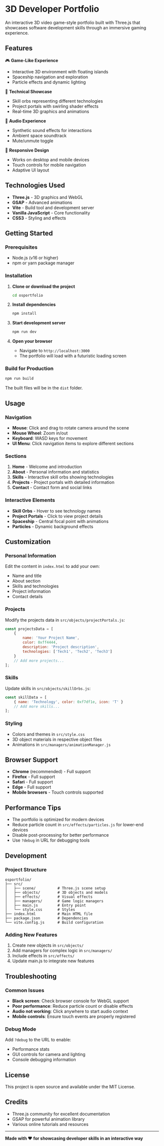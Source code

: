 # 3D Developer Portfolio

An interactive 3D video game-style portfolio built with Three.js that showcases software development skills through an immersive gaming experience.

## Features

🎮 **Game-Like Experience**
- Interactive 3D environment with floating islands
- Spaceship navigation and exploration
- Particle effects and dynamic lighting

🚀 **Technical Showcase**
- Skill orbs representing different technologies
- Project portals with swirling shader effects
- Real-time 3D graphics and animations

🎵 **Audio Experience**
- Synthetic sound effects for interactions
- Ambient space soundtrack
- Mute/unmute toggle

📱 **Responsive Design**
- Works on desktop and mobile devices
- Touch controls for mobile navigation
- Adaptive UI layout

## Technologies Used

- **Three.js** - 3D graphics and WebGL
- **GSAP** - Advanced animations
- **Vite** - Build tool and development server
- **Vanilla JavaScript** - Core functionality
- **CSS3** - Styling and effects

## Getting Started

### Prerequisites
- Node.js (v16 or higher)
- npm or yarn package manager

### Installation

1. **Clone or download the project**
   ```bash
   cd osportfolio
   ```

2. **Install dependencies**
   ```bash
   npm install
   ```

3. **Start development server**
   ```bash
   npm run dev
   ```

4. **Open your browser**
   - Navigate to `http://localhost:3000`
   - The portfolio will load with a futuristic loading screen

### Build for Production

```bash
npm run build
```

The built files will be in the `dist` folder.

## Usage

### Navigation
- **Mouse**: Click and drag to rotate camera around the scene
- **Mouse Wheel**: Zoom in/out
- **Keyboard**: WASD keys for movement
- **UI Menu**: Click navigation items to explore different sections

### Sections
1. **Home** - Welcome and introduction
2. **About** - Personal information and statistics
3. **Skills** - Interactive skill orbs showing technologies
4. **Projects** - Project portals with detailed information
5. **Contact** - Contact form and social links

### Interactive Elements
- **Skill Orbs** - Hover to see technology names
- **Project Portals** - Click to view project details
- **Spaceship** - Central focal point with animations
- **Particles** - Dynamic background effects

## Customization

### Personal Information
Edit the content in `index.html` to add your own:
- Name and title
- About section
- Skills and technologies
- Project information
- Contact details

### Projects
Modify the projects data in `src/objects/projectPortals.js`:
```javascript
const projectsData = [
    {
        name: 'Your Project Name',
        color: 0xff4444,
        description: 'Project description',
        technologies: ['Tech1', 'Tech2', 'Tech3']
    }
    // Add more projects...
];
```

### Skills
Update skills in `src/objects/skillOrbs.js`:
```javascript
const skillData = [
    { name: 'Technology', color: 0xf7df1e, icon: 'T' }
    // Add more skills...
];
```

### Styling
- Colors and themes in `src/style.css`
- 3D object materials in respective object files
- Animations in `src/managers/animationManager.js`

## Browser Support

- **Chrome** (recommended) - Full support
- **Firefox** - Full support
- **Safari** - Full support
- **Edge** - Full support
- **Mobile browsers** - Touch controls supported

## Performance Tips

- The portfolio is optimized for modern devices
- Reduce particle count in `src/effects/particles.js` for lower-end devices
- Disable post-processing for better performance
- Use `?debug` in URL for debugging tools

## Development

### Project Structure
```
osportfolio/
├── src/
│   ├── scene/          # Three.js scene setup
│   ├── objects/        # 3D objects and models
│   ├── effects/        # Visual effects
│   ├── managers/       # Game logic managers
│   ├── main.js         # Entry point
│   └── style.css       # Styles
├── index.html          # Main HTML file
├── package.json        # Dependencies
└── vite.config.js      # Build configuration
```

### Adding New Features
1. Create new objects in `src/objects/`
2. Add managers for complex logic in `src/managers/`
3. Include effects in `src/effects/`
4. Update main.js to integrate new features

## Troubleshooting

### Common Issues
- **Black screen**: Check browser console for WebGL support
- **Poor performance**: Reduce particle count or disable effects
- **Audio not working**: Click anywhere to start audio context
- **Mobile controls**: Ensure touch events are properly registered

### Debug Mode
Add `?debug` to the URL to enable:
- Performance stats
- GUI controls for camera and lighting
- Console debugging information

## License

This project is open source and available under the MIT License.

## Credits

- Three.js community for excellent documentation
- GSAP for powerful animation library
- Various online tutorials and resources

---

**Made with ❤️ for showcasing developer skills in an interactive way**
